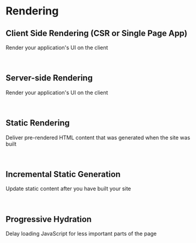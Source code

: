 # Rendering

## Client Side Rendering (CSR or Single Page App)
Render your application's UI on the client

<br/>

## Server-side Rendering
Render your application's UI on the client

<br/>

## Static Rendering
Deliver pre-rendered HTML content that was generated when the site was built

<br/>

## Incremental Static Generation
Update static content after you have built your site

<br/>

## Progressive Hydration
Delay loading JavaScript for less important parts of the page

<br/>
